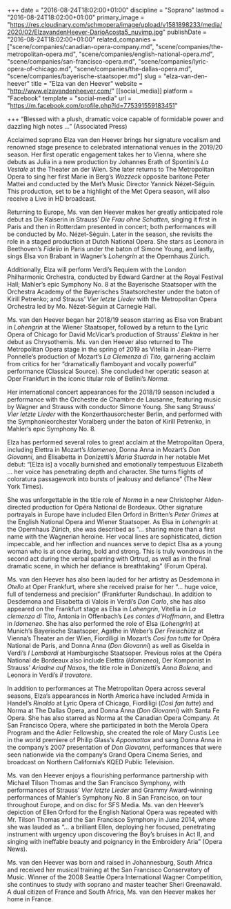 +++
date = "2016-08-24T18:02:00+01:00"
discipline = "Soprano"
lastmod = "2016-08-24T18:02:00+01:00"
primary_image = "https://res.cloudinary.com/schmopera/image/upload/v1581898233/media/2020/02/ElzavandenHeever-DarioAcosta5_nuvimp.jpg"
publishDate = "2016-08-24T18:02:00+01:00"
related_companies = ["scene/companies/canadian-opera-company.md", "scene/companies/the-metropolitan-opera.md", "scene/companies/english-national-opera.md", "scene/companies/san-francisco-opera.md", "scene/companies/lyric-opera-of-chicago.md", "scene/companies/the-dallas-opera.md", "scene/companies/bayerische-staatsoper.md"]
slug = "elza-van-den-heever"
title = "Elza van den Heever"
website = "http://www.elzavandenheever.com/"
[[social_media]]
platform = "Facebook"
template = "social-media"
url = "https://m.facebook.com/profile.php?id=775391559183451"

+++
“Blessed with a plush, dramatic voice capable of formidable power and dazzling high notes …” (Associated Press)

Acclaimed soprano Elza van den Heever brings her signature vocalism and renowned stage presence to celebrated international venues in the 2019/20 season. Her first operatic engagement takes her to Vienna, where she debuts as Julia in a new production by Johannes Erath of Spontini’s _La Vestale_ at the Theater an der Wien. She later returns to The Metropolitan Opera to sing her first Marie in Berg’s _Wozzeck_ opposite baritone Peter Mattei and conducted by the Met’s Music Director Yannick Nézet-Séguin. This production, set to be a highlight of the Met Opera season, will also receive a Live in HD broadcast. 

Returning to Europe, Ms. van den Heever makes her greatly anticipated role debut as Die Kaiserin in Strauss’ _Die Frau ohne Schatten_, singing it first in Paris and then in Rotterdam presented in concert; both performances will be conducted by Mo. Nézet-Séguin. Later in the season, she revisits the role in a staged production at Dutch National Opera. She stars as Leonora in Beethoven’s _Fidelio_ in Paris under the baton of Simone Young, and lastly, sings Elsa von Brabant in Wagner’s _Lohengrin_ at the Opernhaus Zürich.

Additionally, Elza will perform Verdi’s Requiem with the London Philharmonic Orchestra, conducted by Edward Gardner at the Royal Festival Hall; Mahler’s epic Symphony No. 8 at the Bayerische Staatsoper with the Orchestra Academy of the Bayerisches Staatsorchester under the baton of Kirill Petrenko; and Strauss’ _Vier letzte Lieder_ with the Metropolitan Opera Orchestra led by Mo. Nézet-Séguin at Carnegie Hall.

Ms. van den Heever began her 2018/19 season starring as Elsa von Brabant in _Lohengrin_ at the Wiener Staatsoper, followed by a return to the Lyric Opera of Chicago for David McVicar’s production of Strauss’ _Elektra_ in her debut as Chrysothemis. Ms. van den Heever also returned to The Metropolitan Opera stage in the spring of 2019 as Vitellia in Jean-Pierre Ponnelle’s production of Mozart’s _La Clemenza di Tito_, garnering acclaim from critics for her “dramatically flamboyant and vocally powerful” performance (Classical Source). She concluded her operatic season at Oper Frankfurt in the iconic titular role of Bellini’s _Norma_.

Her international concert appearances for the 2018/19 season included a performance with the Orchestre de Chambre de Lausanne, featuring music by Wagner and Strauss with conductor Simone Young. She sang Strauss’ _Vier letzte Lieder_ with the Konzerthausorchester Berlin, and performed with the Symphonieorchester Voralberg under the baton of Kirill Petrenko, in Mahler’s epic Symphony No. 8.

Elza has performed several roles to great acclaim at the Metropolitan Opera, including Elettra in Mozart’s _Idomeneo_, Donna Anna in Mozart’s _Don Giovanni_, and Elisabetta in Donizetti’s _Maria Stuarda_ in her notable Met debut: “\[Elza is\] a vocally burnished and emotionally tempestuous Elizabeth … her voice has penetrating depth and character. She turns flights of coloratura passagework into bursts of jealousy and defiance” (The New York Times).

She was unforgettable in the title role of _Norma_ in a new Christopher Alden-directed production for Opéra National de Bordeaux. Other signature portrayals in Europe have included Ellen Orford in Britten’s _Peter Grimes_ at the English National Opera and Wiener Staatsoper. As Elsa in _Lohengrin_ at the Opernhaus Zürich, she was described as “… sharing more than a first name with the Wagnerian heroine. Her vocal lines are sophisticated, diction impeccable, and her inflection and nuances serve to depict Elsa as a young woman who is at once daring, bold and strong. This is truly wondrous in the second act during the verbal sparring with Ortrud, as well as in the final dramatic scene, in which her defiance is breathtaking” (Forum Opéra).

Ms. van den Heever has also been lauded for her artistry as Desdemona in _Otello_ at Oper Frankfurt, where she received praise for her “… huge voice, full of tenderness and precision” (Frankfurter Rundschau). In addition to Desdemona and Elisabetta di Valois in Verdi’s _Don Carlo_, she has also appeared on the Frankfurt stage as Elsa in _Lohengrin_, Vitellia in _La clemenza di Tito_, Antonia in Offenbach’s _Les contes d’Hoffmann_, and Elettra in _Idomeneo_. She has also performed the role of Elsa (_Lohengrin_) at Munich’s Bayerische Staatsoper, Agathe in Weber’s _Der Freischütz_ at Vienna’s Theater an der Wien, Fiordiligi in Mozart’s _Così fan tutte_ for Opéra National de Paris, and Donna Anna (_Don Giovanni_) as well as Giselda in Verdi’s _I Lombardi_ at Hamburgische Staatsoper. Previous roles at the Opéra National de Bordeaux also include Elettra (_Idomeneo_), Der Komponist in Strauss’ _Ariadne auf Naxos_, the title role in Donizetti’s _Anna Bolena_, and Leonora in Verdi’s _Il trovatore_.

In addition to performances at The Metropolitan Opera across several seasons, Elza’s appearances in North America have included Armida in Handel’s _Rinaldo_ at Lyric Opera of Chicago, Fiordiligi (_Così fan tutte_) and Norma at The Dallas Opera, and Donna Anna (_Don Giovanni_) with Santa Fe Opera. She has also starred as Norma at the Canadian Opera Company. At San Francisco Opera, where she participated in both the Merola Opera Program and the Adler Fellowship, she created the role of Mary Custis Lee in the world premiere of Philip Glass’s _Appomattox_ and sang Donna Anna in the company’s 2007 presentation of _Don Giovanni_, performances that were seen nationwide via the company’s Grand Opera Cinema Series, and broadcast on Northern California’s KQED Public Television.

Ms. van den Heever enjoys a flourishing performance partnership with Michael Tilson Thomas and the San Francisco Symphony, with performances of Strauss’ _Vier letzte Lieder_ and Grammy Award-winning performances of Mahler’s Symphony No. 8 in San Francisco, on tour throughout Europe, and on disc for SFS Media. Ms. van den Heever’s depiction of Ellen Orford for the English National Opera was repeated with Mr. Tilson Thomas and the San Francisco Symphony in June 2014, where she was lauded as “… a brilliant Ellen, deploying her focused, penetrating instrument with urgency upon discovering the Boy’s bruises in Act II, and singing with ineffable beauty and poignancy in the Embroidery Aria” (Opera News).

Ms. van den Heever was born and raised in Johannesburg, South Africa and received her musical training at the San Francisco Conservatory of Music. Winner of the 2008 Seattle Opera International Wagner Competition, she continues to study with soprano and master teacher Sheri Greenawald. A dual citizen of France and South Africa, Ms. van den Heever makes her home in France.